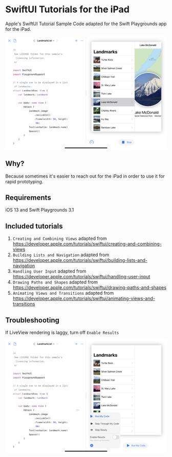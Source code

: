 # SwiftUI Tutorials for the iPad
Apple's  SwiftUI Tutorial Sample Code adapted for the Swift Playgrounds app for the iPad.

![Preview](IMAGES/Preview.jpeg "Playground running on the iPad")

## Why?
Because sometimes it's easier to reach out for the iPad in order to use it for rapid prototyping.

## Requirements
iOS 13 and Swift Playgrounds 3.1

## Included tutorials

1. `Creating and Combining Views` adapted from https://developer.apple.com/tutorials/swiftui/creating-and-combining-views
2. `Building Lists and Navigation` adapted from https://developer.apple.com/tutorials/swiftui/building-lists-and-navigation
3. `Handling User Input` adapted from https://developer.apple.com/tutorials/swiftui/handling-user-input
4. `Drawing Paths and Shapes` adapted from https://developer.apple.com/tutorials/swiftui/drawing-paths-and-shapes
5. `Animating Views and Transitions` adapted from https://developer.apple.com/tutorials/swiftui/animating-views-and-transitions

## Troubleshooting
If LiveView rendering is laggy, turn off `Enable Results` 

![Troubleshooting](IMAGES/Troubleshooting.jpeg "Turn off Enable Results")
